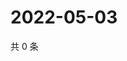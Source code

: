# 2022-05-03

共 0 条

<!-- BEGIN WEIBO -->
<!-- 最后更新时间 Tue May 03 2022 14:06:41 GMT+0800 (China Standard Time) -->

<!-- END WEIBO -->
